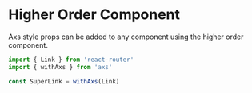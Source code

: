 
# Higher Order Component

Axs style props can be added to any component using the higher order component.

```jsx
import { Link } from 'react-router'
import { withAxs } from 'axs'

const SuperLink = withAxs(Link)
```

